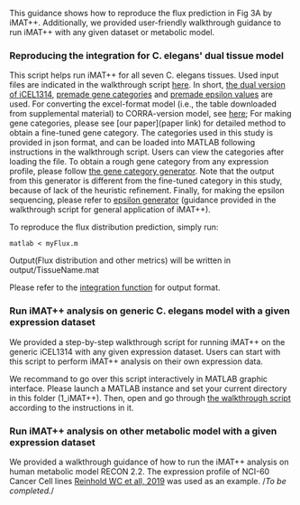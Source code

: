 This guidance shows how to reproduce the flux prediction in Fig 3A by iMAT++. Additionally, we provided user-friendly walkthrough guidance to run iMAT++ with any given dataset or metabolic model.

### Reproducing the integration for C. elegans' dual tissue model

This script helps run iMAT++ for all seven C. elegans tissues. Used input files are indicated in the walkthrough script [here](myFlux.m). In short, [the dual version of iCEL1314](./../input/Tissue.mat), [premade gene categories](./../input/geneCategories.json) and [premade epsilon values](epsilon.json) are used. 
For converting the excel-format model (i.e., the table downloaded from supplemental material) to CORRA-version model, see [here](makeWormModel.m); For making gene categories, please see [our paper](paper link) for detailed method to obtain a fine-tuned gene category. The categories used in this study is provided in json format, and can be loaded into MATLAB following instructions in the walkthrough script. Users can view the categories after loading the file. To obtain a rough gene category from any expression profile, please follow [the gene category generator](./scripts/makeGeneCategories.m). Note that the output from this generator is different from the fine-tuned category in this study, because of lack of the heuristic refinement. Finally, for making the epsilon sequencing, please refer to [epsilon generator](./../bins/makeEpsilonSeq.m) (guidance provided in the walkthrough script for general application of iMAT++).

To reproduce the flux distribution prediction, simply run:
```
matlab < myFlux.m
```
Output(Flux distribution and other metrics) will be written in output/TissueName.mat

Please refer to the [integration function](scripts/autoIntegration_latent.m) for output format.

### Run iMAT++ analysis on generic C. elegans model with a given expression dataset

We provided a step-by-step walkthrough script for running iMAT++ on the generic iCEL1314 with any given expression dataset. Users can start with this script to perform iMAT++ analysis on their own expression data. 

We recommand to go over this script interactively in MATLAB graphic interface. Please launch a MATLAB instance and set your current directory in this folder (1_iMAT++). Then, open and go through [the walkthrough script](walkthrough_generic.m) according to the instructions in it.

### Run iMAT++ analysis on other metabolic model with a given expression dataset

We provided a walkthrough guidance of how to run the iMAT++ analysis on human metabolic model RECON 2.2. The expression profile of NCI-60 Cancer Cell lines [Reinhold WC et all, 2019](https://cancerres.aacrjournals.org/content/79/13/3514.long) was used as an example.
/*To be completed.*/
